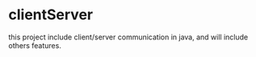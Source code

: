 # clientServer
this project include client/server communication in java, and will include others features.
